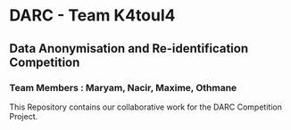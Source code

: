 # DARC - Team K4toul4

## Data Anonymisation and Re-identification Competition

### Team Members : Maryam, Nacir, Maxime, Othmane

This Repository contains our collaborative work for the DARC Competition Project.








